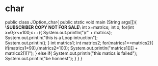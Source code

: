 # char
public class JOption_char{
public ststic void main (String args[]){
\\**SUBSCRIBER COPY NOT FOR SALE**\\
int x=matrics;
int x;
for(int x=0;x<=100;x++){
  System.out.println("\r" + matrics);
  System.out.println("this is a Loop intruction");   
  System.out.println();
  }
  int matrics1;
  int matrics2;
  for(matrics1==matrics2){
if(matrics1=99),(matrics2=100);
  System.out.println("matrics1[][] + matrics2[][]");
  }
else if{
  System.out.println("this matics is failed");
  System.out.println("be honnest");
}
}
}
